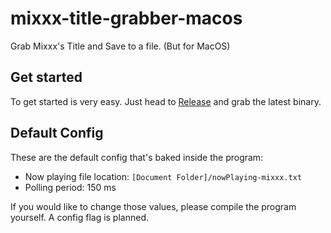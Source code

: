 # mixxx-title-grabber-macos
Grab Mixxx's Title and Save to a file. (But for MacOS)

## Get started

To get started is very easy. Just head to [Release](https://github.com/ssysm/mixxx-title-grabber-macos/releases) and grab the latest binary.

## Default Config

These are the default config that's baked inside the program:

 - Now playing file location: `[Document Folder]/nowPlaying-mixxx.txt`
 - Polling period: 150 ms

 If you would like to change those values, please compile the program yourself. A config flag is planned. 